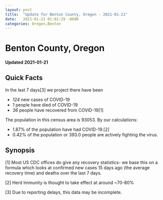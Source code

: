 ```yaml
---
layout: post
title:  "Update for Benton County, Oregon - 2021-01-21"
date:   2021-01-21 01:01:29 -0600
categories: Oregon,Benton
---
```


# Benton County, Oregon
#### Updated 2021-01-21

## Quick Facts

In the last 7 days[3] we project there have been
- *124* new cases of COVID-19
- *1* people have died of COVID-19
- *36* people have recovered from COVID-19[1]

The population in this census area is 93053. By our calculations:
- 1.87% of the population have had COVID-19.[2]
- 0.42% of the population or 393.0 people are actively fighting the virus.

## Synopsis




[1] Most US CDC offices do give any recovery statistics- we base this on a formula which looks at confirmed new cases
15 days ago (the average recovery time) and deaths over the last 7 days.

[2] Herd Immunity is thought to take effect at around ~70-80%

[3] Due to reporting delays, this data may be incomplete.
 
    